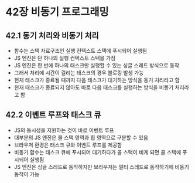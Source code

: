 # 42장 비동기 프로그래밍

## 42.1 동기 처리와 비동기 처리

- 함수는 스택 자료구조인 실행 컨텍스트 스택에 푸시되어 실행됨
- JS 엔진은 단 하나의 실행 컨텍스트 스택을 가짐
- JS 엔진은 한 번에 하나의 태스크만 실행할 수 있는 싱글 스레드 방식으로 동작
- 그래서 처리에 시간이 걸리는 태스크의 경우 블로킹 발생 가능
- 현재 태스크가 종료될 때까지 다음 태스크가 대기하는 방식을 동기 처리라고 함
- 현재 태스크가 종료되지 않아도 바로 다음 태스크를 실행하는 방식을 비동기 처리라고 함

## 42.2 이벤트 루프와 태스크 큐

- JS의 동시성을 지원하는 것이 바로 이벤트 루프
- 대부분의 JS 엔진은 콜 스택 영역과 힙 영역으로 구분할 수 있음
- 브라우저 환경은 태스크 큐와 이벤트 루프를 제공함
- 비동기 함수는 태스크 큐에 푸시되어 대기하다가 콜 스택이 비게 되면 콜 스택에 푸시되어 실행됨
- JS 엔진은 싱글 스레드로 동작하지만 브라우저는 멀티 스레드로 동작하기에 비동기 동작이 가능
